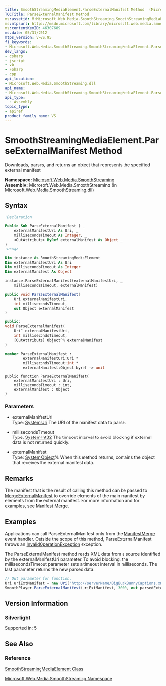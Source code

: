 ```yaml
---
title: SmoothStreamingMediaElement.ParseExternalManifest Method  (Microsoft.Web.Media.SmoothStreaming)
TOCTitle: ParseExternalManifest Method
ms:assetid: M:Microsoft.Web.Media.SmoothStreaming.SmoothStreamingMediaElement.ParseExternalManifest(System.Uri,System.Int32,System.Object@)
ms:mtpsurl: https://msdn.microsoft.com/library/microsoft.web.media.smoothstreaming.smoothstreamingmediaelement.parseexternalmanifest(v=VS.95)
ms:contentKeyID: 46307689
ms.date: 05/31/2012
mtps_version: v=VS.95
f1_keywords:
- Microsoft.Web.Media.SmoothStreaming.SmoothStreamingMediaElement.ParseExternalManifest
dev_langs:
- csharp
- jscript
- vb
- FSharp
- cpp
api_location:
- Microsoft.Web.Media.SmoothStreaming.dll
api_name:
- Microsoft.Web.Media.SmoothStreaming.SmoothStreamingMediaElement.ParseExternalManifest
api_type:
  - Assembly
topic_type:
- apiref
product_family_name: VS
---
```


# SmoothStreamingMediaElement.ParseExternalManifest Method

Downloads, parses, and returns an object that represents the specified external manifest.

**Namespace:**  [Microsoft.Web.Media.SmoothStreaming](microsoft-web-media-smoothstreaming-namespace_1.md)  
**Assembly:**  Microsoft.Web.Media.SmoothStreaming (in Microsoft.Web.Media.SmoothStreaming.dll)

## Syntax

```vb
'Declaration

Public Sub ParseExternalManifest ( _
    externalManifestUri As Uri, _
    millisecondsTimeout As Integer, _
    <OutAttribute> ByRef externalManifest As Object _
)
'Usage

Dim instance As SmoothStreamingMediaElement
Dim externalManifestUri As Uri
Dim millisecondsTimeout As Integer
Dim externalManifest As Object

instance.ParseExternalManifest(externalManifestUri, _
    millisecondsTimeout, externalManifest)
```

```csharp
public void ParseExternalManifest(
    Uri externalManifestUri,
    int millisecondsTimeout,
    out Object externalManifest
)
```

```cpp
public:
void ParseExternalManifest(
    Uri^ externalManifestUri, 
    int millisecondsTimeout, 
    [OutAttribute] Object^% externalManifest
)
```

``` fsharp
member ParseExternalManifest : 
        externalManifestUri:Uri * 
        millisecondsTimeout:int * 
        externalManifest:Object byref -> unit 
```

```jscript
public function ParseExternalManifest(
    externalManifestUri : Uri, 
    millisecondsTimeout : int, 
    externalManifest : Object
)
```

### Parameters

  - externalManifestUri  
    Type: [System.Uri](https://msdn.microsoft.com/library/txt7706a\(v=vs.95\))  
    The URI of the manifest data to parse.

<!-- end list -->

  - millisecondsTimeout  
    Type: [System.Int32](https://msdn.microsoft.com/library/td2s409d\(v=vs.95\))  
    The timeout interval to avoid blocking if external data is not returned quickly.

<!-- end list -->

  - externalManifest  
    Type: [System.Object](https://msdn.microsoft.com/library/e5kfa45b\(v=vs.95\))%  
    When this method returns, contains the object that receives the external manifest data.

## Remarks

The manifest that is the result of calling this method can be passed to [MergeExternalManifest](smoothstreamingmediaelement-mergeexternalmanifest-method-microsoft-web-media-smoothstreaming_1.md) to override elements of the main manifest by elements from the external manifest. For more information and for examples, see [Manifest Merge](manifest-merge.md).

## Examples

Applications can call ParseExternalManifest only from the [ManifestMerge](smoothstreamingmediaelement-manifestmerge-event-microsoft-web-media-smoothstreaming_1.md) event handler. Outside the scope of this method, ParseExternalManifest throws an [InvalidOperationException](https://msdn.microsoft.com/library/2asft85a\(v=vs.95\)) exception.

The ParseExternalManifest method reads XML data from a source identified by the externalManifestUri parameter. To avoid blocking, the millisecondsTimeout parameter sets a timeout interval in milliseconds. The last parameter returns the new parsed data.

```csharp
// Out parameter for function.
Uri uriExtManifest = new Uri("http://serverName/BigBuckBunnyCaptions.xml");
SmoothPlayer.ParseExternalManifest(uriExtManifest, 3000, out parsedExternManifest);
```

## Version Information

### Silverlight

Supported in: 5  

## See Also

### Reference

[SmoothStreamingMediaElement Class](smoothstreamingmediaelement-class-microsoft-web-media-smoothstreaming_1.md)

[Microsoft.Web.Media.SmoothStreaming Namespace](microsoft-web-media-smoothstreaming-namespace_1.md)
